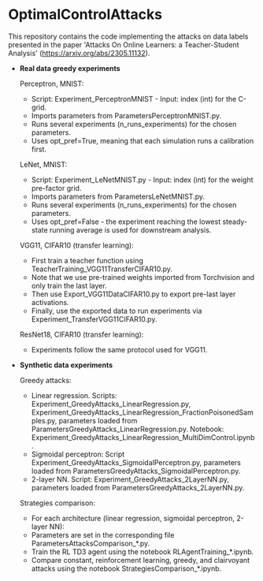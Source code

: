 # OptimalControlAttacks

This repository contains the code implementing the attacks on data labels presented in the paper 'Attacks On Online Learners: a Teacher-Student Analysis' (https://arxiv.org/abs/2305.11132).

- **Real data greedy experiments**
  	
	Perceptron, MNIST:

	* Script: Experiment_PerceptronMNIST - Input: index (int) for the C-grid.
	*	Imports parameters from ParametersPerceptronMNIST.py.
	*	Runs several experiments (n_runs_experiments) for the chosen parameters.
	*	Uses opt_pref=True, meaning that each simulation runs a calibration first.

	LeNet, MNIST:

	* Script: Experiment_LeNetMNIST.py - Input: index (int) for the weight pre-factor grid.
	* 	Imports parameters from ParametersLeNetMNIST.py.
	* 	Runs several experiments (n_runs_experiments) for the chosen parameters.
	* 	Uses opt_pref=False - the experiment reaching the lowest steady-state running average is used for downstream analysis.

	VGG11, CIFAR10 (transfer learning):

	* First train a teacher function using TeacherTraining_VGG11TransferCIFAR10.py.
	* Note that we use pre-trained weights imported from Torchvision and only train the last layer.
	* Then use Export_VGG11DataCIFAR10.py to export pre-last layer activations.
	* Finally, use the exported data to run experiments via Experiment_TransferVGG11CIFAR10.py.

	ResNet18, CIFAR10 (transfer learning):

	* Experiments follow the same protocol used for VGG11.
  

- **Synthetic data experiments**

  	Greedy attacks: 
	
	* Linear regression. Scripts: Experiment_GreedyAttacks_LinearRegression.py, Experiment_GreedyAttacks_LinearRegression_FractionPoisonedSamples.py, parameters loaded from ParametersGreedyAttacks_LinearRegression.py. Notebook: Experiment_GreedyAttacks_LinearRegression_MultiDimControl.ipynb.
	* Sigmoidal perceptron: Script Experiment_GreedyAttacks_SigmoidalPerceptron.py, parameters loaded from ParametersGreedyAttacks_SigmoidalPerceptron.py.
	* 2-layer NN. Script: Experiment_GreedyAttacks_2LayerNN.py, parameters loaded from ParametersGreedyAttacks_2LayerNN.py.
	
	Strategies comparison:
	
	* For each architecture (linear regression, sigmoidal perceptron, 2-layer NN):
	* 	Parameters are set in the corresponding file ParametersAttacksComparison_*.py.
	* 	Train the RL TD3 agent using the notebook RLAgentTraining_*.ipynb.
	*	Compare constant, reinforcement learning, greedy, and clairvoyant attacks using the notebook StrategiesComparison_*.ipynb.
